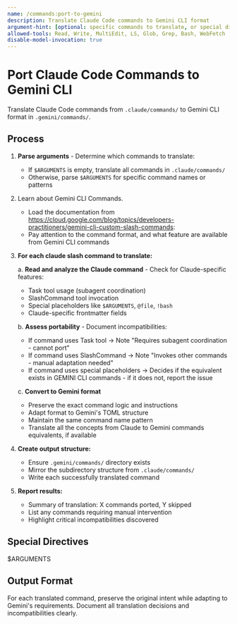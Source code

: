 ```yaml
---
name: /commands:port-to-gemini
description: Translate Claude Code commands to Gemini CLI format
argument-hint: [optional: specific commands to translate, or special directives]
allowed-tools: Read, Write, MultiEdit, LS, Glob, Grep, Bash, WebFetch
disable-model-invocation: true
---
```


# Port Claude Code Commands to Gemini CLI

Translate Claude Code commands from `.claude/commands/` to Gemini CLI format in `.gemini/commands/`.

## Process

1. **Parse arguments** - Determine which commands to translate:
   - If `$ARGUMENTS` is empty, translate all commands in `.claude/commands/`
   - Otherwise, parse `$ARGUMENTS` for specific command names or patterns

2. Learn about Gemini CLI Commands.
   - Load the documentation from https://cloud.google.com/blog/topics/developers-practitioners/gemini-cli-custom-slash-commands:
   - Pay attention to the command format, and what feature are available from Gemini CLI commands

3. **For each claude slash command to translate:**

   a. **Read and analyze the Claude command** - Check for Claude-specific features:
      - Task tool usage (subagent coordination)
      - SlashCommand tool invocation
      - Special placeholders like `$ARGUMENTS`, `@file`, `!bash`
      - Claude-specific frontmatter fields

   b. **Assess portability** - Document incompatibilities:
      - If command uses Task tool → Note "Requires subagent coordination - cannot port"
      - If command uses SlashCommand → Note "Invokes other commands - manual adaptation needed"
      - If command uses special placeholders → Decides if the equivalent exists in GEMINI CLI commands - if it does not, report the issue

   c. **Convert to Gemini format** 
      - Preserve the exact command logic and instructions
      - Adapt format to Gemini's TOML structure
      - Maintain the same command name pattern
      - Translate all the concepts from Claude to Gemini commands equivalents, if available

4. **Create output structure:**
   - Ensure `.gemini/commands/` directory exists
   - Mirror the subdirectory structure from `.claude/commands/`
   - Write each successfully translated command

5. **Report results:**
   - Summary of translation: X commands ported, Y skipped
   - List any commands requiring manual intervention
   - Highlight critical incompatibilities discovered

## Special Directives

$ARGUMENTS

## Output Format

For each translated command, preserve the original intent while adapting to Gemini's requirements. Document all translation decisions and incompatibilities clearly.